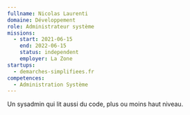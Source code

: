 ```yaml
---
fullname: Nicolas Laurenti
domaine: Développement
role: Administrateur système
missions:
  - start: 2021-06-15
    end: 2022-06-15
    status: independent
    employer: La Zone
startups:
  - demarches-simplifiees.fr
competences:
  - Administration Système
---
```

Un sysadmin qui lit aussi du code, plus ou moins haut niveau.
